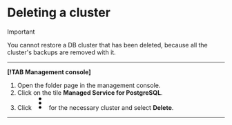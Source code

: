 # Deleting a cluster

> [!IMPORTANT]
> 
> You cannot restore a DB cluster that has been deleted, because all the cluster's backups are removed with it.

---

**[!TAB Management console]**

1. Open the folder page in the management console.
1. Click on the tile **Managed Service for PostgreSQL**.
1. Click ![](../../../_assets/vertical-ellipsis.svg) for the necessary cluster and select **Delete**.

---

